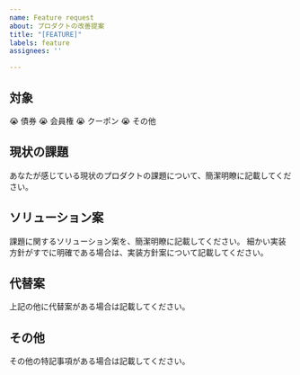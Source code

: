```yaml
---
name: Feature request
about: プロダクトの改善提案
title: "[FEATURE]"
labels: feature
assignees: ''

---
```


## 対象
:sob: 債券
:sob: 会員権
:sob: クーポン
:sob: その他

## 現状の課題
あなたが感じている現状のプロダクトの課題について、簡潔明瞭に記載してください。

## ソリューション案
課題に関するソリューション案を、簡潔明瞭に記載してください。
細かい実装方針がすでに明確である場合は、実装方針案について記載してください。

## 代替案
上記の他に代替案がある場合は記載してください。

## その他
その他の特記事項がある場合は記載してください。
